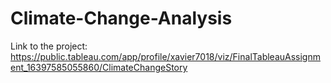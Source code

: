 # Climate-Change-Analysis

Link to the project: https://public.tableau.com/app/profile/xavier7018/viz/FinalTableauAssignment_16397585055860/ClimateChangeStory

